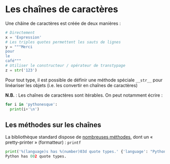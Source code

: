 # Les chaînes de caractères

Une châine de caractères est créée de deux manières :

```python
# Directement
x = 'Expression'
# Les triples quotes permettent les sauts de lignes
y = """Merci
pour
le
café"""
# Utiliser le constructeur / opérateur de transtypage
z = str('123')
```

Pour tout type, il est possible de définir une méthode spéciale `__str__` pour linéariser les objets (i.e. les convertir en chaînes de caractères)

__N.B.__ : Les chaînes de caractères sont itérables. On peut notamment écrire :

```python
for i in 'pythonesque':
  print(i+'\n')
```

## Les méthodes sur les chaînes

La bibliothèque standard dispose de [nombreuses méthodes](https://docs.python.org/3.5/library/stdtypes.html#string-methods), dont un « pretty-printer » (formatteur) : `printf`

```python
print('%(language)s has %(number)03d quote types.' {'language': "Python", "number": 2})
Python has 002 quote types.
```
